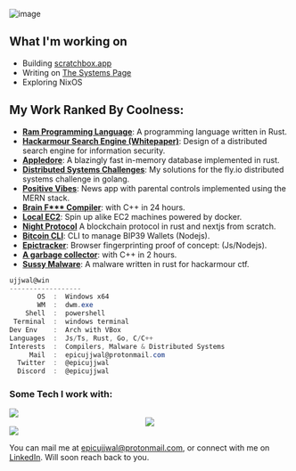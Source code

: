 
![image](https://github.com/ujjwal-kr/ujjwal-kr/assets/38783809/47dc7b44-8ae3-4339-bacc-30b2daa1eec3)

## What I'm working on
- Building [scratchbox.app](https://scratchbox.app)
- Writing on [The Systems Page](https://thesystemspage.blogspot.com/)
- Exploring NixOS

## My Work Ranked By Coolness:
- **[Ram Programming Language](https://github.com/ujjwal-kr/ram)**: A programming language written in Rust.
- **[Hackarmour Search Engine (Whitepaper)](https://zenodo.org/records/11372993)**: Design of a distributed search engine for information security.
- **[Appledore](https://github.com/ujjwal-kr/appledore)**: A blazingly fast in-memory database implemented in rust.
- **[Distributed Systems Challenges](https://github.com/ujjwal-kr/distsys-challenge)**: My solutions for the fly.io distributed systems challenge in golang.
- **[Positive Vibes](https://github.com/ujjwal-kr/positive-vibes)**: News app with parental controls implemented using the MERN stack.
- **[Brain F*** Compiler](https://github.com/ujjwal-kr/brainf)**: with C++ in 24 hours.
- **[Local EC2](https://github.com/ujjwal-kr/local-ec2)**: Spin up alike EC2 machines powered by docker.
- **[Night Protocol](https://github.com/ujjwal-kr/night)** A blockchain protocol in rust and nextjs from scratch.
- **[Bitcoin CLI](https://github.com/ujjwal-kr/bitcoin-cli)**: CLI to manage BIP39 Wallets (Nodejs).
- **[Epictracker](https://github.com/ujjwal-kr/epictracker)**: Browser fingerprinting proof of concept: (Js/Nodejs).
- **[A garbage collector](https://github.com/ujjwal-kr/gc-experiment)**: with C++ in 2 hours.
- **[Sussy Malware](https://github.com/ujjwal-kr/sussy-malware)**: A malware written in rust for hackarmour ctf.

```csharp
ujjwal@win
------------------
       OS  :  Windows x64
       WM  :  dwm.exe
    Shell  :  powershell
 Terminal  :  windows terminal
Dev Env    :  Arch with VBox
Languages  :  Js/Ts, Rust, Go, C/C++
Interests  :  Compilers, Malware & Distributed Systems
     Mail  :  epicujjwal@protonmail.com
  Twitter  :  @epicujjwal
  Discord  :  @epicujjwal
```

### Some Tech I work with:
<img src="https://skillicons.dev/icons?i=javascript,nodejs,rust,cpp,c,typescript,go,python,nix,java,deno,sass,react,nextjs,raspberrypi,docker,angular,styledcomponents,postgres,mongodb,mysql,nestjs,nginx,redis," />


<br>
<center>
       <img src="https://nirzak-streak-stats.vercel.app/?user=ujjwal-kr&theme=Dark" />
</center>
<img src="https://github-readme-activity-graph.vercel.app/graph?username=ujjwal-kr&theme=xcode&hide_border=true" />


You can mail me at epicujjwal@protonmail.com, or connect with me on [LinkedIn](https://www.linkedin.com/in/epicujjwal). Will soon reach back to you.
